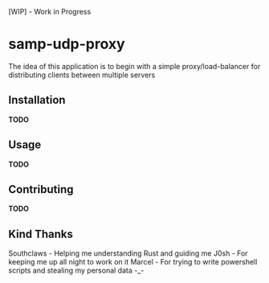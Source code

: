 [WIP] - Work in Progress

# samp-udp-proxy 

The idea of this application is to begin with a simple proxy/load-balancer for
distributing clients between multiple servers

## Installation

**TODO**

## Usage

**TODO**

## Contributing

**TODO**

## Kind Thanks

Southclaws - Helping me understanding Rust and guiding me
J0sh - For keeping me up all night to work on it
Marcel - For trying to write powershell scripts and stealing my personal data -\_-
